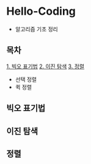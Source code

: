 # Hello-Coding
- 알고리즘 기초 정리


## 목차
[1. 빅오 표기법](#빅오-표기법)
[2. 이진 탐색](#이진-탐색)
[3. 정렬](#정렬)
 * 선택 정렬
 * 퀵 정렬

## 빅오 표기법

## 이진 탐색

## 정렬
